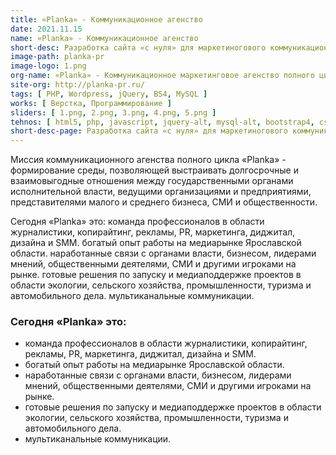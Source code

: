 ```yaml
---
title: «Planka» - Коммуникационное агенство
date: 2021.11.15
name: «Planka» - Коммуникационное агенство
short-desc: Разработка сайта «с нуля» для маркетиногового коммуникационного агенства полного цикла «Planka».
image-path: planka-pr
image-logo: 1.png
org-name: «Planka» - Коммуникационное маркетинговое агенство полного цикла
site-org: http://planka-pr.ru/
tags: [ PHP, Wordpress, jQuery, BS4, MySQL ]
works: [ Верстка, Программирование ]
sliders: [ 1.png, 2.png, 3.png, 4.png, 5.png ]
tehnos: [ html5, php, javascript, jquery-alt, mysql-alt, bootstrap4, css3, sass, less, webpack ]
short-desc-page: Разработка сайта «с нуля» для маркетиногового коммуникационного агенства полного цикла «Planka». Заказчик обратился ко мне с макетами дизайна в figma. После оценки согласования сроков был произведен полный цикл работ по разработке сайта. От первоначальной верстки макетов, до подключения cms-системы управления. Сайт работает на wordpress. Установлены различные компоненты и модули. Настроены базовые параметры по seo-оптимизации проекта.
---
```

<p>Миссия коммуникационного агенства полного цикла «Planka» - формирование среды, позволяющей выстраивать долгосрочные и взаимовыгодные отношения между государственными органами исполнительной власти, ведущими организациями и предприятиями, представителями малого и среднего бизнеса, СМИ и общественности.</p>
Сегодня «Planka» это:
команда профессионалов в области журналистики, копирайтинг, рекламы, PR, маркетинга, диджитал, дизайна и SMM.
богатый опыт работы на медиарынке Ярославской области.
наработанные связи с органами власти, бизнесом, лидерами мнений, общественными деятелями, СМИ и другими игроками на рынке.
готовые решения по запуску и медиаподдержке проектов в области экологии, сельского хозяйства, промышленности, туризма и автомобильного дела.
мультиканальные коммуникации.
<h3 class="section-title">Сегодня «Planka» это:</h3>
<ul class="mb-5 ms-md-5">
	<li class="mb-3">команда профессионалов в области журналистики, копирайтинг, рекламы, PR, маркетинга, диджитал, дизайна и SMM.</li>
	<li class="mb-3">богатый опыт работы на медиарынке Ярославской области.</li>
	<li class="mb-3">наработанные связи с органами власти, бизнесом, лидерами мнений, общественными деятелями, СМИ и другими игроками на рынке.</li>
	<li class="mb-3">готовые решения по запуску и медиаподдержке проектов в области экологии, сельского хозяйства, промышленности, туризма и автомобильного дела.</li>
	<li>мультиканальные коммуникации.</li>
</ul>




